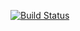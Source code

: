 [![Build Status](https://travis-ci.com/olivaw1953/express-api-template.svg?token=znyyQwTDY6ysvFVzrm6a&branch=main)](https://travis-ci.com/olivaw1953/express-api-template)